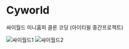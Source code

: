 # Cyworld
싸이월드 미니홈피 클론 코딩 (아이티윌 중간프로젝트)

![싸이월드1](https://github.com/yj0111/Cyworld/assets/118320449/4f42b576-3250-4f5e-b4ac-bd2a9d4dd79c)
![싸이월드2](https://github.com/yj0111/Cyworld/assets/118320449/c47d9106-2341-4c56-820c-ab1a7beb1347)

